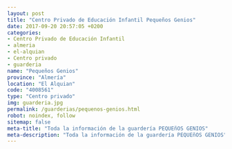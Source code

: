 ```yaml
---
layout: post
title: "Centro Privado de Educación Infantil Pequeños Genios"
date: 2017-09-20 20:57:05 +0200
categories:
- Centro Privado de Educación Infantil
- almeria
- el-alquian
- Centro privado
- guarderia
name: "Pequeños Genios"
province: "Almería"
location: "El Alquian"
code: "4008561"
type: "Centro privado"
img: guarderia.jpg
permalink: /guarderias/pequenos-genios.html
robot: noindex, follow
sitemap: false
meta-title: "Toda la información de la guardería PEQUEñOS GENIOS"
meta-description: "Toda la información de la guardería PEQUEñOS GENIOS"
---
```

